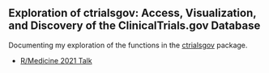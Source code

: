 ## Exploration of ctrialsgov: Access, Visualization, and Discovery of the ClinicalTrials.gov Database

Documenting my exploration of the functions in the [ctrialsgov](https://cran.r-project.org/web/packages/ctrialsgov/index.html) package. 

- [R/Medicine 2021 Talk](https://www.youtube.com/watch?v=3x9uOc2yB_c&ab_channel=RConsortium)

